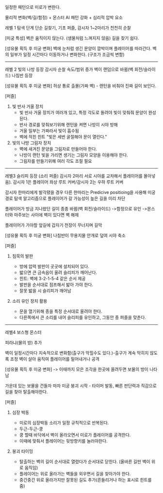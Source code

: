 일정한 패턴으로 미로가 변한다.

물리적 변화(벽/길/함정) + 몬스터 AI 패턴 강화 + 심리적 압박 요소

레벨 1
탐색 단계
단순 길찾기, 기초 퍼즐, 감시자 1~2마리가 천천히 순찰

[미궁 특성]
벽은 움직이지 않는다. (생물처럼 느껴지지 않음)
길을 찾기 쉽다.

[성유물 획득 후 미궁 변화]
벽에 눈처럼 생긴 문양이 깜박이며 플레이어를 따라간다.
벽의 일부가 일정 시간마다 이동하거나 변화한다. (구조가 조금씩 변함)

---

레벨 2
빛의 나방 등장
감시자 순찰 속도/범위 증가
벽이 랜덤으로 바뀜(벽 회전/슬라이드)
나침반 등장

[성유물 획득 후 미궁 변화]
허상 통로 출몰(가짜 벽) - 랜턴을 비춰야 진짜 길이 보인다.

[퍼즐]
1. 빛 반사 거울 장치
	- 빛 반사 거울 장치가 여러개 있고, 특정 각도로 돌려야 빛이 맞춰줘 문양이 완성된다.
	- 반사 경로를 맞춰보기위해 랜턴을 켜면 나방이 시야 방해
	- 거울 일부는 가짜라서 빛이 흡수됨
	- 벽에 적힌 힌트 "빛은 세번 굴절해야 문이 열린다."
2. 빛의 나방 그림자 장치
	- 벽에 새겨진 문양을 그림자로 만들어야 한다.
	- 나방이 랜턴 빛을 가리면 생기는 그림자 모양을 이용해야 한다.
	- 그림자를 만들기위해 여러 각도 조절 필요

---

레벨3
슬리피 등장 (소리 퍼즐)
감시자 2마리 서로 시야를 교차해서 플레이어를 몰아넣음).
감시자 1은 플레이어 좌상 루트 커버/감시자 2는 우하 루트 커버

감시자 한마리에게 발각됐을 경우 다른 한마리는 Predicive positioing을 사용해 미궁 경로 탐색 알고리즘으로 플레이어가 갈 가능성이 높은 길을 미리 차단

플레이어가 방금 지나왔던 길이 종종 바뀜(벽 회전/슬라이드)
->함정으로 유인
->몬스터와 마주보는 사이에 벽이 있다면 벽 해제

플레이어가 가야할 앞길에 갑자기 천장이 무너지며 길막

[성유물 획득 후 미궁 변화]
나침반이 무용지물
안개로 덮여 시야 축소

[퍼즐]
1. 침묵의 발판
	- 방에 압력 발판이 곳곳에 설치되어 있다.
	- 밟으면 큰 금속음이 울려 슬리피가 깨어난다.
	- 힌트: 벽에 3-2-1-5-4 같은 순서 제공
	- 발판을 순서대로 점프해서 밟아 가야 한다.
	- 잘못 밟을 시 슬리피가 깨어남

2. 소리 유인 장치 활용
	- 문을 열기위해 종을 특정 순서대로 울려야 한다.
	- 다른쪽에서 큰 소리를 내어 슬리피를 유인하고, 그동안 종 퍼즐을 맞춘다.

---

레벨4
보스형 몬스터

피라냐(물의 방) 추가

벽이 일정시간마다 지속적으로 변화함(출구가 막힐수도 있다.)-출구가 계속 막히지 않도록 조정
벽이 살아 움직여 플레이어를 밀어내거나 공격

[성유물 획득 후 미궁 변화]
-> 이때까지 모은 조각을 한곳에 올려두면 보물의 방이 나타남

가운데 있는 보물을 건들자 마자
미궁 붕괴 시작 - 타이머 발동, 빠른 판단력과 직감으로 길을 찾아 탈출해야한다.

[퍼즐]
1. 심장 박동 
	- 미로의 심장박동 소리가 일정 규칙적으로 반복된다.
	- 두근-두근-쿵
	- 쿵 할때 바닥에서 벽이 올라오면서 미로가 플레이어를 공격한다.
	- 이때에 맞춰서 플레이어는 뒷방향키를 눌러야한다.

2. 붕괴 타이밍
	- 탈출하는 벽의 길이 순서대로 열렸다가 순서대로 닫힌다. (올바른 길만 벽이 위로 움직임)
	- 플레이어는 위로 올라가는 벽들을 외우면서 길을 찾아가야 한다.
	- 중간중간 위로 올라가지만 잘못된 길도 추가(흔들리거나 하는 표시로 힌트를 줌)